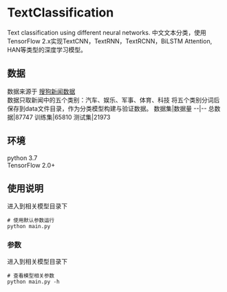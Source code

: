 # TextClassification
Text classification using different neural networks.
中文文本分类，使用TensorFlow 2.x实现TextCNN，TextRNN，TextRCNN，BiLSTM Attention, HAN等类型的深度学习模型。
## 数据
数据来源于 [搜狗新闻数据](https://www.sogou.com/labs/resource/ca.php)  
数据只取新闻中的五个类别：汽车、娱乐、军事、体育、科技
将五个类别分词后保存到data文件目录，作为分类模型构建与验证数据。
数据集|数据量
--|--
总数据|87747
训练集|65810
测试集|21973
## 环境
python 3.7   
TensorFlow 2.0+

## 使用说明
进入到相关模型目录下
```
# 使用默认参数运行
python main.py
```

### 参数
进入到相关模型目录下
```
# 查看模型相关参数
python main.py -h
```
